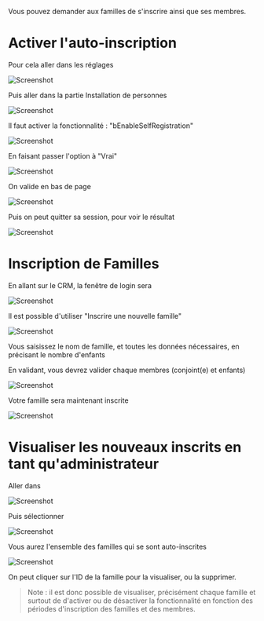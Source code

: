 Vous pouvez demander aux familles de s'inscrire ainsi que ses membres.

# Activer l'auto-inscription

Pour cela aller dans les réglages

![Screenshot](../../../img/family/admin/auto-inscription1.png)

Puis aller dans la partie Installation de personnes

![Screenshot](../../../img/family/admin/auto-inscription2.png)

Il faut activer la fonctionnalité : "bEnableSelfRegistration"

![Screenshot](../../../img/family/admin/auto-inscription3.png)

En faisant passer l'option à "Vrai"

![Screenshot](../../../img/family/admin/auto-inscription4.png)

On valide en bas de page

![Screenshot](../../../img/family/admin/auto-inscription5.png#)

Puis on peut quitter sa session, pour voir le résultat

![Screenshot](../../../img/family/admin/auto-inscription6.png)

# Inscription de Familles

En allant sur le CRM, la fenêtre de login sera

![Screenshot](../../../img/family/admin/auto-inscription7.png)

Il est possible d'utiliser "Inscrire une nouvelle famille"

![Screenshot](../../../img/family/admin/auto-inscription8.png)

Vous saisissez le nom de famille, et toutes les données nécessaires, en précisant le nombre d'enfants

En validant, vous devrez valider chaque membres (conjoint(e) et enfants) 

![Screenshot](../../../img/family/admin/auto-inscription9.png)

Votre famille sera maintenant inscrite

![Screenshot](../../../img/family/admin/auto-inscription10.png)


# Visualiser les nouveaux inscrits en tant qu'administrateur

Aller dans 

![Screenshot](../../../img/family/admin/auto-inscription11.png)

Puis sélectionner

![Screenshot](../../../img/family/admin/auto-inscription12.png)

Vous aurez l'ensemble des familles qui se sont auto-inscrites

![Screenshot](../../../img/family/admin/auto-inscription13.png)

On peut cliquer sur l'ID de la famille pour la visualiser, ou la supprimer.

> Note : il est donc possible de visualiser, précisément chaque famille et surtout de d'activer ou de désactiver la fonctionnalité en fonction des périodes d'inscription des familles et des membres.



